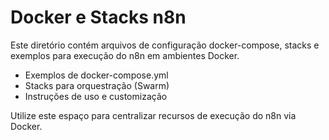 # Docker e Stacks n8n

Este diretório contém arquivos de configuração docker-compose, stacks e exemplos para execução do n8n em ambientes Docker.

- Exemplos de docker-compose.yml
- Stacks para orquestração (Swarm)
- Instruções de uso e customização

Utilize este espaço para centralizar recursos de execução do n8n via Docker.
